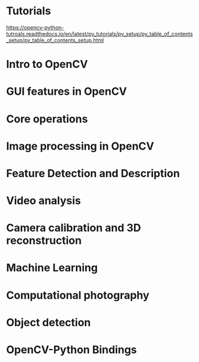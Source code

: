 # Tutorials    
https://opencv-python-tutroals.readthedocs.io/en/latest/py_tutorials/py_setup/py_table_of_contents_setup/py_table_of_contents_setup.html    

# Intro to OpenCV    



# GUI features in OpenCV    



# Core operations    



# Image processing in OpenCV   


# Feature Detection and Description   


# Video analysis    


# Camera calibration and 3D reconstruction     


# Machine Learning    



# Computational photography    


# Object detection   


# OpenCV-Python Bindings    

